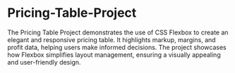 # Pricing-Table-Project
The Pricing Table Project demonstrates the use of CSS Flexbox to create an elegant and responsive pricing table. It highlights markup, margins, and profit data, helping users make informed decisions. The project showcases how Flexbox simplifies layout management, ensuring a visually appealing and user-friendly design.
